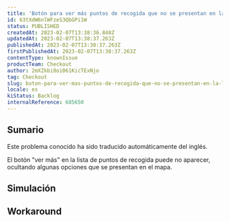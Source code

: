 ```yaml
---
title: 'Botón para ver más puntos de recogida que no se presentan en la lista'
id: 63tXdW6nlWFzeS3QbGPi1W
status: PUBLISHED
createdAt: 2023-02-07T13:38:36.848Z
updatedAt: 2023-02-07T13:38:37.263Z
publishedAt: 2023-02-07T13:38:37.263Z
firstPublishedAt: 2023-02-07T13:38:37.263Z
contentType: knownIssue
productTeam: Checkout
author: 2mXZkbi0oi061KicTExNjo
tag: Checkout
slug: boton-para-ver-mas-puntos-de-recogida-que-no-se-presentan-en-la-lista
locale: es
kiStatus: Backlog
internalReference: 685650
---
```


## Sumario

<div class="alert alert-info">
  <p>Este problema conocido ha sido traducido automáticamente del inglés.</p>
</div>


El botón "ver más" en la lista de puntos de recogida puede no aparecer, ocultando algunas opciones que se presentan en el mapa.


##

## Simulación



## Workaround



